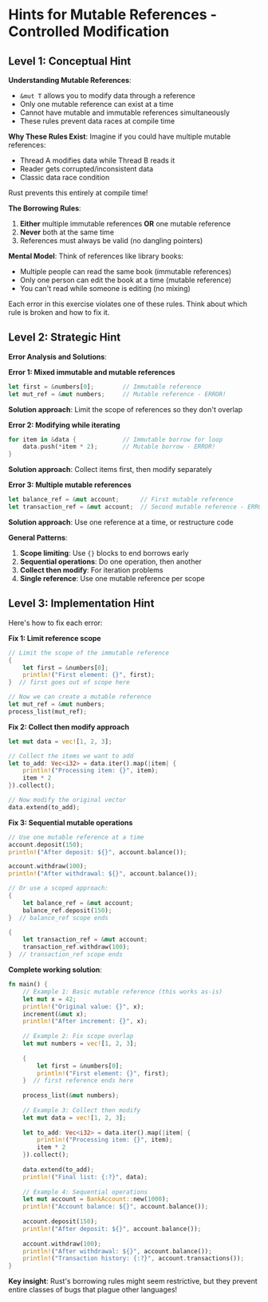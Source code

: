 # Hints for Mutable References - Controlled Modification

## Level 1: Conceptual Hint

**Understanding Mutable References**:
- `&mut T` allows you to modify data through a reference
- Only one mutable reference can exist at a time
- Cannot have mutable and immutable references simultaneously
- These rules prevent data races at compile time

**Why These Rules Exist**:
Imagine if you could have multiple mutable references:
- Thread A modifies data while Thread B reads it
- Reader gets corrupted/inconsistent data
- Classic data race condition

Rust prevents this entirely at compile time!

**The Borrowing Rules**:
1. **Either** multiple immutable references **OR** one mutable reference
2. **Never** both at the same time
3. References must always be valid (no dangling pointers)

**Mental Model**: Think of references like library books:
- Multiple people can read the same book (immutable references)
- Only one person can edit the book at a time (mutable reference)
- You can't read while someone is editing (no mixing)

Each error in this exercise violates one of these rules. Think about which rule is broken and how to fix it.

## Level 2: Strategic Hint

**Error Analysis and Solutions**:

**Error 1: Mixed immutable and mutable references**
```rust
let first = &numbers[0];        // Immutable reference
let mut_ref = &mut numbers;     // Mutable reference - ERROR!
```
**Solution approach**: Limit the scope of references so they don't overlap

**Error 2: Modifying while iterating**
```rust
for item in &data {             // Immutable borrow for loop
    data.push(*item * 2);       // Mutable borrow - ERROR!
}
```
**Solution approach**: Collect items first, then modify separately

**Error 3: Multiple mutable references**
```rust
let balance_ref = &mut account;      // First mutable reference
let transaction_ref = &mut account;  // Second mutable reference - ERROR!
```
**Solution approach**: Use one reference at a time, or restructure code

**General Patterns**:
1. **Scope limiting**: Use `{}` blocks to end borrows early
2. **Sequential operations**: Do one operation, then another
3. **Collect then modify**: For iteration problems
4. **Single reference**: Use one mutable reference per scope

## Level 3: Implementation Hint

Here's how to fix each error:

**Fix 1: Limit reference scope**
```rust
// Limit the scope of the immutable reference
{
    let first = &numbers[0];
    println!("First element: {}", first);
}  // first goes out of scope here

// Now we can create a mutable reference
let mut_ref = &mut numbers;
process_list(mut_ref);
```

**Fix 2: Collect then modify approach**
```rust
let mut data = vec![1, 2, 3];

// Collect the items we want to add
let to_add: Vec<i32> = data.iter().map(|item| {
    println!("Processing item: {}", item);
    item * 2
}).collect();

// Now modify the original vector
data.extend(to_add);
```

**Fix 3: Sequential mutable operations**
```rust
// Use one mutable reference at a time
account.deposit(150);
println!("After deposit: ${}", account.balance());

account.withdraw(100);
println!("After withdrawal: ${}", account.balance());

// Or use a scoped approach:
{
    let balance_ref = &mut account;
    balance_ref.deposit(150);
}  // balance_ref scope ends

{
    let transaction_ref = &mut account;
    transaction_ref.withdraw(100);
}  // transaction_ref scope ends
```

**Complete working solution**:
```rust
fn main() {
    // Example 1: Basic mutable reference (this works as-is)
    let mut x = 42;
    println!("Original value: {}", x);
    increment(&mut x);
    println!("After increment: {}", x);
    
    // Example 2: Fix scope overlap
    let mut numbers = vec![1, 2, 3];
    
    {
        let first = &numbers[0];
        println!("First element: {}", first);
    }  // first reference ends here
    
    process_list(&mut numbers);
    
    // Example 3: Collect then modify
    let mut data = vec![1, 2, 3];
    
    let to_add: Vec<i32> = data.iter().map(|item| {
        println!("Processing item: {}", item);
        item * 2
    }).collect();
    
    data.extend(to_add);
    println!("Final list: {:?}", data);
    
    // Example 4: Sequential operations
    let mut account = BankAccount::new(1000);
    println!("Account balance: ${}", account.balance());
    
    account.deposit(150);
    println!("After deposit: ${}", account.balance());
    
    account.withdraw(100);
    println!("After withdrawal: ${}", account.balance());
    println!("Transaction history: {:?}", account.transactions());
}
```

**Key insight**: Rust's borrowing rules might seem restrictive, but they prevent entire classes of bugs that plague other languages!